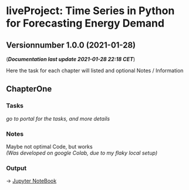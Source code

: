 # **liveProject:** Time Series in Python for Forecasting Energy Demand
## Versionnumber 1.0.0 (2021-01-28)
(***Documentation last update 2021-01-28 22:18 CET***)  

Here the task for each chapter will listed and optional Notes / Information

## ChapterOne

### Tasks
_go to portal for the tasks, and more details_

### Notes
Maybe not optimal Code, but works  
_(Was developed on google Colab, due to my flaky local setup)_

### Output

-> [Jupyter NoteBook](liveProject_Time_Series_Submission_One.ipynb)

